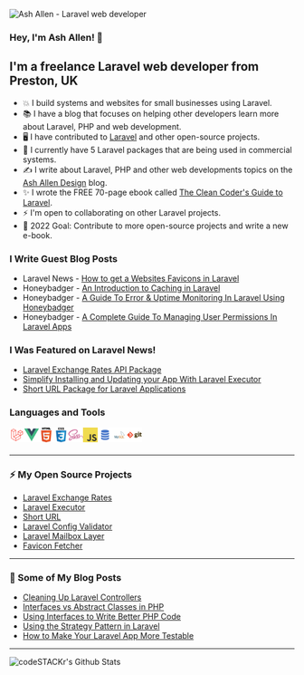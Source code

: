 ![Ash Allen - Laravel web developer](https://ashallendesign.co.uk/images/custom/github-profile-rounded.png)

### Hey, I'm Ash Allen! 👋

## I'm a freelance Laravel web developer from Preston, UK
- 💥 I build systems and websites for small businesses using Laravel.
- 📚 I have a blog that focuses on helping other developers learn more about Laravel, PHP and web development.
- 🖥 I have contributed to [Laravel](https://github.com/laravel/framework/pulls?q=is%3Amerged+is%3Apr+author%3Aash-jc-allen+) and other open-source projects.
- 🎉 I currently have 5 Laravel packages that are being used in commercial systems.
- ✍️ I write about Laravel, PHP and other web developments topics on the [Ash Allen Design](https://ashallendesign.co.uk/blog) blog.
- ✨ I wrote the FREE 70-page ebook called [The Clean Coder's Guide to Laravel](https://ashallendesign.co.uk/blog/the-clean-coders-guide-to-laravel-free-70-page-pdf).
- ⚡ I'm open to collaborating on other Laravel projects.
- 🥅 2022 Goal: Contribute to more open-source projects and write a new e-book.

### I Write Guest Blog Posts
- Laravel News - [How to get a Websites Favicons in Laravel](https://laravel-news.com/favicon-fetcher)
- Honeybadger - [An Introduction to Caching in Laravel](https://www.honeybadger.io/blog/caching-in-laravel/)
- Honeybadger - [A Guide To Error & Uptime Monitoring In Laravel Using Honeybadger](https://www.honeybadger.io/blog/error-and-uptime-monitoring-in-laravel-using-honeybadger/)
- Honeybadger - [A Complete Guide To Managing User Permissions In Laravel Apps](https://www.honeybadger.io/blog/user-roles-permissions-in-laravel/)

### I Was Featured on Laravel News!
- [Laravel Exchange Rates API Package](https://laravel-news.com/laravel-exchange-rates-api-package)
- [Simplify Installing and Updating your App With Laravel Executor](https://laravel-news.com/laravel-executor-package)
- [Short URL Package for Laravel Applications](https://laravel-news.com/short-url)

### Languages and Tools

<img align="left" alt="Laravel" width="26px" src="https://raw.githubusercontent.com/github/explore/80688e429a7d4ef2fca1e82350fe8e3517d3494d/topics/laravel/laravel.png" />
<img align="left" alt="Vue JS" width="26px" src="https://raw.githubusercontent.com/github/explore/80688e429a7d4ef2fca1e82350fe8e3517d3494d/topics/vue/vue.png" />
<img align="left" alt="HTML5" width="26px" src="https://raw.githubusercontent.com/github/explore/80688e429a7d4ef2fca1e82350fe8e3517d3494d/topics/html/html.png" />
<img align="left" alt="CSS3" width="26px" src="https://raw.githubusercontent.com/github/explore/80688e429a7d4ef2fca1e82350fe8e3517d3494d/topics/css/css.png" />
<img align="left" alt="Sass" width="26px" src="https://raw.githubusercontent.com/github/explore/80688e429a7d4ef2fca1e82350fe8e3517d3494d/topics/sass/sass.png" />
<img align="left" alt="JavaScript" width="26px" src="https://raw.githubusercontent.com/github/explore/80688e429a7d4ef2fca1e82350fe8e3517d3494d/topics/javascript/javascript.png" />
<img align="left" alt="SQL" width="26px" src="https://raw.githubusercontent.com/github/explore/80688e429a7d4ef2fca1e82350fe8e3517d3494d/topics/sql/sql.png" />
<img align="left" alt="MySQL" width="26px" src="https://raw.githubusercontent.com/github/explore/80688e429a7d4ef2fca1e82350fe8e3517d3494d/topics/mysql/mysql.png" />
<img align="left" alt="Git" width="26px" src="https://raw.githubusercontent.com/github/explore/80688e429a7d4ef2fca1e82350fe8e3517d3494d/topics/git/git.png" />

<br />
<br />

---

### ⚡ My Open Source Projects
- [Laravel Exchange Rates](https://github.com/ash-jc-allen/laravel-exchange-rates)
- [Laravel Executor](https://github.com/ash-jc-allen/laravel-executor)
- [Short URL](https://github.com/ash-jc-allen/short-url)
- [Laravel Config Validator](https://github.com/ash-jc-allen/laravel-config-validator)
- [Laravel Mailbox Layer](https://github.com/ash-jc-allen/laravel-mailboxlayer)
- [Favicon Fetcher](https://github.com/ash-jc-allen/favicon-fetcher)

---

### 📘 Some of My Blog Posts
- [Cleaning Up Laravel Controllers](https://ashallendesign.co.uk/blog/cleaning-up-laravel-controllers)
- [Interfaces vs Abstract Classes in PHP](https://ashallendesign.co.uk/blog/interfaces-vs-abstract-classes-in-php)
- [Using Interfaces to Write Better PHP Code](https://ashallendesign.co.uk/blog/using-interfaces-to-write-better-php-code)
- [Using the Strategy Pattern in Laravel](https://ashallendesign.co.uk/blog/using-the-bridge-pattern-in-laravel)
- [How to Make Your Laravel App More Testable](https://ashallendesign.co.uk/blog/how-to-make-your-laravel-app-more-testable)

---

<img align="left" alt="codeSTACKr's Github Stats" src="https://github-readme-stats.vercel.app/api?username=ash-jc-allen&show_icons=true&hide_border=true" />

[website]: https://ashallendesign.co.uk
[facebook]: https://www.facebook.com/ashallendesignuk/
[instagram]: https://www.instagram.com/ashallendesign_uk/
[linkedin]: https://www.linkedin.com/in/ashleyjcallen/
[twitter]: https://twitter.com/AshAllenDesign
